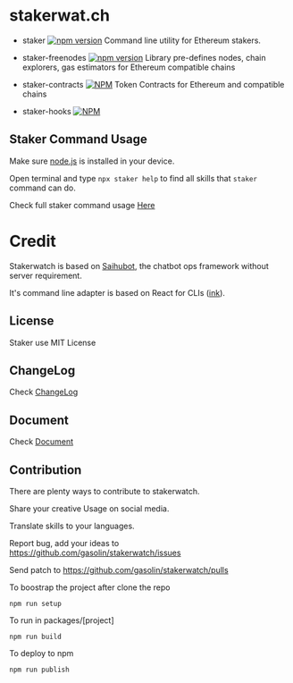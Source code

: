 # stakerwat.ch

- staker [![npm version](https://img.shields.io/npm/v/staker.svg)](https://www.npmjs.com/package/staker)  Command line utility for Ethereum stakers.

- staker-freenodes [![npm version](https://img.shields.io/npm/v/staker-freenodes.svg)](https://www.npmjs.com/package/staker-freenodes) Library pre-defines nodes, chain explorers, gas estimators for Ethereum compatible chains

- staker-contracts [![NPM](https://img.shields.io/npm/v/staker-contracts.svg)](https://www.npmjs.com/package/staker-contracts) Token Contracts for Ethereum and compatible chains

- staker-hooks [![NPM](https://img.shields.io/npm/v/staker-hooks.svg)](https://www.npmjs.com/package/staker-hooks)

## Staker Command Usage

Make sure [node.js](https://nodejs.org) is installed in your device.

Open terminal and type `npx staker help` to find all skills that `staker` command can do.

Check full staker command usage [Here](https://github.com/gasolin/stakerwatch/tree/master/packages/staker)


# Credit

Stakerwatch is based on [Saihubot](https://github.com/gasolin/saihubot), the chatbot ops framework without server requirement.

It's command line adapter is based on React for CLIs ([ink](https://www.npmjs.com/package/ink)).

## License

Staker use MIT License

## ChangeLog

Check [ChangeLog](https://github.com/gasolin/stakerwatch/blob/gh-pages/CHANGELOG.md)

## Document

Check [Document](https://gasolin.github.io/stakerwatch/docs/)

## Contribution

There are plenty ways to contribute to stakerwatch.

Share your creative Usage on social media.

Translate skills to your languages.

Report bug, add your ideas to https://github.com/gasolin/stakerwatch/issues

Send patch to https://github.com/gasolin/stakerwatch/pulls

To boostrap the project after clone the repo

`npm run setup`

To run in packages/[project]

`npm run build`

To deploy to npm

`npm run publish`
